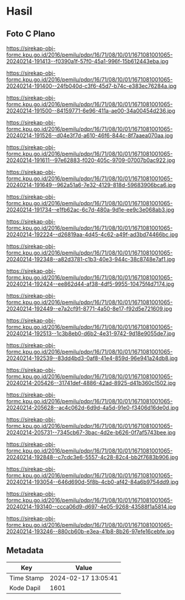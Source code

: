 # Hasil

## Foto C Plano

https://sirekap-obj-formc.kpu.go.id/2016/pemilu/pdpr/16/71/08/10/01/1671081001065-20240214-191413--f0390a1f-57f0-45a1-996f-15b612443eba.jpg

https://sirekap-obj-formc.kpu.go.id/2016/pemilu/pdpr/16/71/08/10/01/1671081001065-20240214-191400--24fb040d-c3f6-45d7-b74c-e383ec76284a.jpg

https://sirekap-obj-formc.kpu.go.id/2016/pemilu/pdpr/16/71/08/10/01/1671081001065-20240214-191500--84159771-6e96-411a-ae00-34a00454d236.jpg

https://sirekap-obj-formc.kpu.go.id/2016/pemilu/pdpr/16/71/08/10/01/1671081001065-20240214-191526--d04e3f7d-a610-46f6-844c-8f7aaea070aa.jpg

https://sirekap-obj-formc.kpu.go.id/2016/pemilu/pdpr/16/71/08/10/01/1671081001065-20240214-191611--97e62883-f020-405c-9709-07007b0ac922.jpg

https://sirekap-obj-formc.kpu.go.id/2016/pemilu/pdpr/16/71/08/10/01/1671081001065-20240214-191649--962a51a6-7e32-4129-818d-59683906bca6.jpg

https://sirekap-obj-formc.kpu.go.id/2016/pemilu/pdpr/16/71/08/10/01/1671081001065-20240214-191734--e1fb62ac-6c7d-480a-9d1e-ee9c3e068ab3.jpg

https://sirekap-obj-formc.kpu.go.id/2016/pemilu/pdpr/16/71/08/10/01/1671081001065-20240214-192224--d26819aa-4d45-4c62-a49f-ad3bd74466bc.jpg

https://sirekap-obj-formc.kpu.go.id/2016/pemilu/pdpr/16/71/08/10/01/1671081001065-20240214-192348--a82d3781-c1b3-40e3-944c-38c8748e7af1.jpg

https://sirekap-obj-formc.kpu.go.id/2016/pemilu/pdpr/16/71/08/10/01/1671081001065-20240214-192424--ee862d44-af38-4df5-9955-10475f4d7174.jpg

https://sirekap-obj-formc.kpu.go.id/2016/pemilu/pdpr/16/71/08/10/01/1671081001065-20240214-192449--e7a2cf91-8771-4a50-8e17-f92d5e721609.jpg

https://sirekap-obj-formc.kpu.go.id/2016/pemilu/pdpr/16/71/08/10/01/1671081001065-20240214-192513--1c3b8eb0-d6b2-4e31-9742-9d18e9055de7.jpg

https://sirekap-obj-formc.kpu.go.id/2016/pemilu/pdpr/16/71/08/10/01/1671081001065-20240214-192539--83dd4bd3-0af8-41e4-859d-96e941a24db8.jpg

https://sirekap-obj-formc.kpu.go.id/2016/pemilu/pdpr/16/71/08/10/01/1671081001065-20240214-205426--31741def-4886-42ad-8925-d41b360c1502.jpg

https://sirekap-obj-formc.kpu.go.id/2016/pemilu/pdpr/16/71/08/10/01/1671081001065-20240214-205628--ac4c062d-6d9d-4a5d-91e0-f3406d16de0d.jpg

https://sirekap-obj-formc.kpu.go.id/2016/pemilu/pdpr/16/71/08/10/01/1671081001065-20240214-205731--7345cb67-3bac-4d2e-b626-0f7af5743bee.jpg

https://sirekap-obj-formc.kpu.go.id/2016/pemilu/pdpr/16/71/08/10/01/1671081001065-20240214-192848--c7cdc3e6-5557-4c28-82c4-bb2f7683b906.jpg

https://sirekap-obj-formc.kpu.go.id/2016/pemilu/pdpr/16/71/08/10/01/1671081001065-20240214-193054--646d690d-5f8b-4cb0-af42-84a6b9754dd9.jpg

https://sirekap-obj-formc.kpu.go.id/2016/pemilu/pdpr/16/71/08/10/01/1671081001065-20240214-193140--ccca06d9-d697-4e05-9268-43588f1a5814.jpg

https://sirekap-obj-formc.kpu.go.id/2016/pemilu/pdpr/16/71/08/10/01/1671081001065-20240214-193246--880cb60b-e3ea-41b8-8b26-97efe16cebfe.jpg


## Metadata

| Key        | Value               |
| ---------- | ------------------- |
| Time Stamp | 2024-02-17 13:05:41 |
| Kode Dapil | 1601                |




